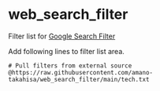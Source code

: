 # web_search_filter
Filter list for [Google Search Filter](https://addons.mozilla.org/en-US/firefox/addon/g-search-filter/)

Add following lines to filter list area.
```
# Pull filters from external source
@https://raw.githubusercontent.com/amano-takahisa/web_search_filter/main/tech.txt
```
